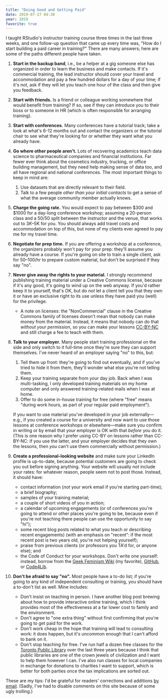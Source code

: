 ```yaml
---
title: "Doing Good and Getting Paid"
date: 2019-07-27 04:30
year: 2019
favorite: true
---
```


I taught RStudio's instructor training course three times in the last three weeks,
and one follow-up question that came up every time was,
"How do I start building a paid career in training?"
There are many answers;
here are some of the paths different people have taken.

1.  **Start in the backup band**,
    i.e.,
    be a helper at a gig someone else has organized
    in order to learn the business and make contacts.
    If it's commercial training,
    the lead instructor should cover your travel and accommodation
    and pay a few hundred dollars for a day of your time;
    if it's not,
    ask if they will let you teach one hour of the class and then give you feedback.

1.  **Start with friends.**
    Is a friend or colleague working somewhere that would benefit from training?
    If so, see if they can introduce you to their boss
    or to someone in HR (which is often responsible for arranging training).

1.  **Start with conferences.**
    Many conferences have a tutorial track;
    take a look at what's 6-12 months out and contact the organizers
    or the tutorial chair
    to see what they're looking for
    or whether they want what you already have.

1.  **Go where other people aren't.**
    Lots of recovering academics teach data science to pharmaceutical companies and financial institutions.
    Far fewer ever think about the cosmetics industry, trucking, or office building management,
    but they need help making sense of data too,
    and all have regional and national conferences.
    The most important things to keep in mind are:

    1.  Use datasets that are directly relevant to their field.
    2.  Talk to a few people *other than your initial contacts*
        to get a sense of what the average community member actually knows.

1.  **Charge the going rate.**
    You would expect to pay between $300 and $1000 for a day-long conference workshop;
    assuming a 20-person class and a 50/50 split between the instructor and the venue,
    that works out to $3K–$5K for you.
    You should always add travel costs and accommodation on top of this,
    but none of my clients ever agreed to pay me for my travel time.

1.  **Negotiate for prep time.**
    If you are offering a workshop at a conference,
    the organizers probably won't pay for your prep:
    they'll assume you already have a course.
    If you're going on site to train a single client,
    ask for $50–$100/hr to prepare custom material,
    but don't be surprised if they say "no".

1.  **Never give away the rights to your material.**
    I strongly recommend publishing training material under a Creative Commons license,
    because if it's any good,
    it's going to wind up on the web anyway.
    If you'd rather keep it to yourself, that's OK,
    but do *not* let a client tell you that they own it or have an exclusive right to its use
    unless they have paid you (well) for the privilege.

    -   A note on licenses: the "NonCommercial" clause in the Creative Commons family of licenses
        doesn't mean that nobody can make money from the material.
        Instead, it means that nobody can do that *without your permission*,
        so you can make your lessons [CC-BY-NC](https://creativecommons.org/licenses/by-nc/4.0/)
        and still charge a fee to teach with them.

1.  **Talk to your employer.**
    Many people start training professional on the side
    and only switch to it full-time once they're sure they can support themselves.
    I've never heard of an employer saying "no" to this,
    but:

    1.  Tell them up front: they're going to find out eventually,
        and if you've tried to hide it from them,
        they'll wonder what else you're not telling them.
    2.  Keep your training separate from your day job.
        Back when I was multi-tasking,
        I only developed training materials on my home computer
        and only answered training-related mails when I was at home.
    3.  Offer to do some in-house training for free
        (where "free" means "during work hours, as part of your regular paid employment").

    If you want to use material you've developed in your job externally—e.g.,
    if you created a course for a university and now want to use those lessons
    at conference workshops or elsewhere—make sure you confirm in writing or by email
    that your employer is OK with that *before* you do it.
    (This is one reason why I prefer using CC-BY on lessons rather than CC-BY-NC:
    if you use the latter,
    and your employer decides that they own the lessons,
    then *you* can't use them commercially without permission.)

1.  **Create a professional-looking website**
    and make sure your LinkedIn profile is up-to-date,
    because potential customers are going to check you out before signing anything.
    Your website will usually *not* include your rates:
    for whatever reason, people seem not to post those.
    Instead, it should have:

    -   contact information (*not* your work email if you're starting part-time);
    -   a brief biography;
    -   samples of your training material;
    -   a couple of short videos of you in action;
    -   a calendar of upcoming engagements
        (or of conferences you're going to attend or other places you're going to be,
        because even if you're not teaching there
        people can use the opportunity to say "hi");
    -   some recent blog posts related to what you teach or describing recent engagements)
        (with an emphasis on "recent":
        if the most recent post is two years old, you're not helping yourself);
    -   praise from previous clients
        (or professors you TA'd for,
        or anyone else);
        and
    -   the Code of Conduct for your workshops.
        Don't write one yourself:
        instead, borrow from
        the [Geek Feminism Wiki](https://geekfeminism.wikia.org/wiki/Conference_anti-harassment/Policy) (my favorite),
        [GitHub](https://help.github.com/en/articles/github-event-code-of-conduct),
        or [Code4Lib](https://github.com/code4lib/code-of-conduct/blob/master/code_of_conduct.md).

10. **Don't be afraid to say "no".**
    Most people have a to-do list;
    if you're going to any kind of independent consulting or training,
    you should have a to-don't list as well.
    Mine includes:
    -   Don't insist on teaching in person.
        I have another blog post brewing about how to provide interactive online training,
        which I think provides most of the effectiveness
        at a far lower cost to family and the environment.
    -   Don't agree to "one extra thing" without first confirming that you're going to get paid for the work.
    -   Don't work cheap in the hope that training will lead to consulting work:
        it does happen,
        but it's uncommon enough that I can't afford to bank on it.
    -   Don't stop teaching for free.
        I've run half a dozen free classes for the [Toronto Public Library](https://www.torontopubliclibrary.ca/)
        over the last three years
        because I think that public libraries are one of the crown jewels of civilization
        and I want to help them however I can.
        I've also run classes for local companies in exchange for donations to charities I want to support,
        which is better for both parties once the tax implications are sorted out.

These are my tips:
I'd be grateful for readers' corrections and additions
[by email](mailto:gvwilson@third-bit.com).
(Sadly,
I've had to disable comments on this site because of some ugly trolling.)
